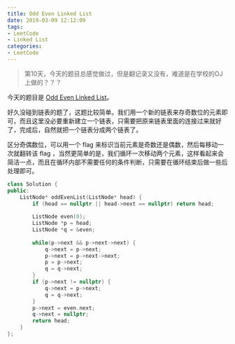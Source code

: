 ```yaml
---
title: Odd Even Linked List
date: 2019-03-09 12:12:09
tags:
- LeetCode
- Linked List
categories:
- LeetCode
---
```


> 第10天，今天的题目总感觉做过，但是翻记录又没有，难道是在学校的OJ上做的？？？

今天的题目是 [Odd Even Linked List](https://leetcode.com/problems/odd-even-linked-list/)。

好久没碰到链表的题了，这题比较简单。我们用一个新的链表来存奇数位的元素即可，而且这里没必要重新建立一个链表，只需要把原来链表里面的连接过来就好了，完成后，自然就把一个链表分成两个链表了。

区分奇偶数位，可以用一个 flag 来标识当前元素是奇数还是偶数，然后每移动一次就翻转该 flag ，当然更简单的是，我们循环一次移动两个元素，这样看起来会简洁一点，而且在循环内部不需要任何的条件判断，只需要在循环结束后做一些后处理即可。


```c++
class Solution {
public:
    ListNode* oddEvenList(ListNode* head) {
        if (head == nullptr || head->next == nullptr) return head;
        
        ListNode even(0);
        ListNode *p = head;
        ListNode *q = &even;
        
        while(p->next && p->next->next) {
            q->next = p->next;
            p->next = p->next->next;
            p = p->next;
            q = q->next;
        }
        if (p->next != nullptr) {
            q->next = p->next;
            q = q->next;
        }
        p->next = even.next;
        q->next = nullptr;
        return head;
    }
};
```
